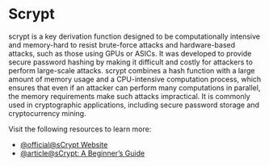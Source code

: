 # Scrypt

scrypt is a key derivation function designed to be computationally intensive and memory-hard to resist brute-force attacks and hardware-based attacks, such as those using GPUs or ASICs. It was developed to provide secure password hashing by making it difficult and costly for attackers to perform large-scale attacks. scrypt combines a hash function with a large amount of memory usage and a CPU-intensive computation process, which ensures that even if an attacker can perform many computations in parallel, the memory requirements make such attacks impractical. It is commonly used in cryptographic applications, including secure password storage and cryptocurrency mining.

Visit the following resources to learn more:

- [@official@sCrypt Website](https://scrypt.io/)
- [@article@sCrypt: A Beginner’s Guide](https://medium.com/@yusufedresmaina/scrypt-a-beginners-guide-cf1aecf8b010)